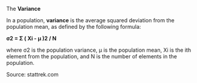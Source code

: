 The **Variance**

In a population, **variance** is the average squared deviation from the population mean, as defined by the following formula:

**σ2 = Σ ( Xi - μ )2 / N**

where σ2 is the population variance, μ is the population mean, Xi is the ith element from the population, and N is the number of elements in the population.

Source: stattrek.com